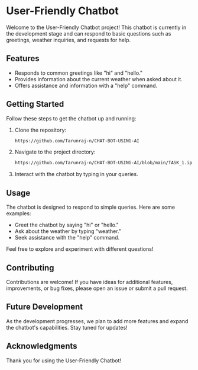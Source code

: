 # User-Friendly Chatbot

Welcome to the User-Friendly Chatbot project! This chatbot is currently in the development stage and can respond to basic questions such as greetings, weather inquiries, and requests for help.

## Features

- Responds to common greetings like "hi" and "hello."
- Provides information about the current weather when asked about it.
- Offers assistance and information with a "help" command.

## Getting Started

Follow these steps to get the chatbot up and running:

1. Clone the repository:

    ```bash
   https://github.com/Tarunraj-n/CHAT-BOT-USING-AI
    ```

2. Navigate to the project directory:

    ```bash
    https://github.com/Tarunraj-n/CHAT-BOT-USING-AI/blob/main/TASK_1.ipynb
    ```



3. Interact with the chatbot by typing in your queries.

## Usage

The chatbot is designed to respond to simple queries. Here are some examples:

- Greet the chatbot by saying "hi" or "hello."
- Ask about the weather by typing "weather."
- Seek assistance with the "help" command.

Feel free to explore and experiment with different questions!

## Contributing

Contributions are welcome! If you have ideas for additional features, improvements, or bug fixes, please open an issue or submit a pull request.

## Future Development

As the development progresses, we plan to add more features and expand the chatbot's capabilities. Stay tuned for updates!


## Acknowledgments

Thank you for using the User-Friendly Chatbot!


